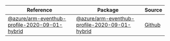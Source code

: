| Reference | Package | Source |
|---|---|---|
|[@azure/arm-eventhub-profile-2020-09-01-hybrid](arm-eventhub-profile-2020-09-01-hybrid-readme)|[@azure/arm-eventhub-profile-2020-09-01-hybrid](https://www.npmjs.com/package/@azure/arm-eventhub-profile-2020-09-01-hybrid)|[Github](https://github.com/Azure/azure-sdk-for-js/blob/main/sdk/eventhub/arm-eventhub-profile-2020-09-01-hybrid)|
